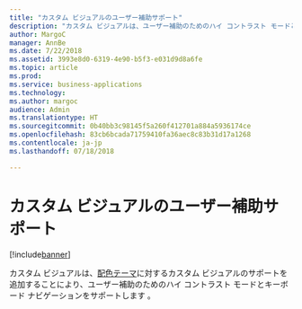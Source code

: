 ```yaml
---
title: "カスタム ビジュアルのユーザー補助サポート"
description: "カスタム ビジュアルは、ユーザー補助のためのハイ コントラスト モードとキーボード ナビゲーションをサポートします"
author: MargoC
manager: AnnBe
ms.date: 7/22/2018
ms.assetid: 3993e8d0-6319-4e90-b5f3-e031d9d8a6fe
ms.topic: article
ms.prod: 
ms.service: business-applications
ms.technology: 
ms.author: margoc
audience: Admin
ms.translationtype: HT
ms.sourcegitcommit: 0b40bb3c98145f5a260f412701a884a5936174ce
ms.openlocfilehash: 83cb6bcada71759410fa36aec8c83b31d17a1268
ms.contentlocale: ja-jp
ms.lasthandoff: 07/18/2018

---
```

# <a name="accessibility-support-for-custom-visuals"></a>カスタム ビジュアルのユーザー補助サポート

[!include[banner](../../../includes/banner.md)]

カスタム ビジュアルは、[配色テーマ](https://docs.microsoft.com/power-bi/desktop-report-themes)に対するカスタム ビジュアルのサポートを追加することにより、ユーザー補助のためのハイ コントラスト モードとキーボード ナビゲーションをサポートします 。

